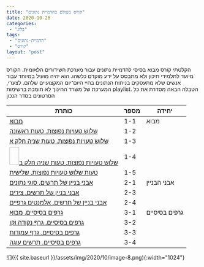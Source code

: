 ```yaml
---
title: "קורס מצולם בהדמיית נתונים"
date: 2020-10-26
categories: 
 - "בלוג"
tags: 
 - "הדמיית-נתונים"
 - "קורס"
layout: "post"
---
```


הקלטתי קורס מבוא בסיסי להדמיית נתונים עבור מערכת השידורים הלאומית. הקורס מיועד לתלמידי תיכון ולא מתבסס על ידע מוקדם כלשהו. הוא יהיה מועיל במיוחד עבור אנשים שלא מתעסקים בניתוח הנתונים בחיי היום־יום המקצועיים שלהם. לצערי, המערכת של משרד החינוך לא תומכת ברשימות playlist. 
הטבלה הבאה מסדרת את כל הסרטונים בסדר הנכון

<table class=" wp-block-table is-style-stripes">  
<thead><tr>
<th class="has-text-align-right" data-align="right">כותרת</th>  
<th class="has-text-align-right" data-align="right">מספר</th>  
<th class="has-text-align-right" data-align="right">יחידה</th>  
</tr></thead>
<tbody>  
<tr>
<td class="has-text-align-right" data-align="right"><a href="https://pop.education.gov.il/online-learning/vod-broadcasts/realtime-vod-7-10-2020/digital-information-10th-grade-12th-grade-2207/">מבוא </a></td>  
<td class="has-text-align-right" data-align="right">1-1</td>  
<td class="has-text-align-right" data-align="right">מבוא</td>  
</tr>
<tr>  
<td class="has-text-align-right" data-align="right"><a href="https://pop.education.gov.il/online-learning/vod-broadcasts/realtime-vod-20-10-2020/digital-information-10th-grade-12th-grade-1817/">שלוש טעויות נפוצות. טעות ראשונה</a></td>  
<td class="has-text-align-right" data-align="right">1-2</td>  
<td class="has-text-align-right" data-align="right"></td>  
</tr>
<tr>  
<td class="has-text-align-right" data-align="right"><a href="https://pop.education.gov.il/online-learning/vod-broadcasts/realtime-vod-15-10-2020/digital-information-10th-grade-12th-grade-1018/">שלוש טעויות נפוצות. טעות שניה חלק א</a></td>  
<td class="has-text-align-right" data-align="right">1-3</td>  
<td class="has-text-align-right" data-align="right"> </td>  
</tr>
<tr>  
<td class="has-text-align-right" data-align="right">  
<img width="25" height="46"><a href="https://pop.education.gov.il/online-learning/vod-broadcasts/realtime-vod-15-10-2020/digital-information-10th-grade-12th-grade-10181/">שלוש טעויות נפוצות. טעות שניה חלק ב</a>  
</td>
<td class="has-text-align-right" data-align="right">1-4</td>  
<td class="has-text-align-right" data-align="right"></td>  
</tr>
<tr>  
<td class="has-text-align-right" data-align="right"><a href="https://pop.education.gov.il/online-learning/vod-broadcasts/realtime-vod-7-10-2020/digital-information-10th-grade-12th-grade-22071/">טעות שלוש טעויות נפוצות. שלישית</a></td>  
<td class="has-text-align-right" data-align="right">1-5</td>  
<td class="has-text-align-right" data-align="right"> </td>  
</tr>
<tr>  
<td class="has-text-align-right" data-align="right"><a href="https://pop.education.gov.il/online-learning/vod-broadcasts/realtime-vod-22-10-2020/digital-information-11th-grade-11505/">אבני בניין של תרשים. סוגי נתונים</a></td>  
<td class="has-text-align-right" data-align="right">2-1</td>  
<td class="has-text-align-right" data-align="right">אבני הבניין</td>  
</tr>
<tr>  
<td class="has-text-align-right" data-align="right"><a href="https://pop.education.gov.il/online-learning/vod-broadcasts/realtime-vod-22-10-2020/digital-information-11th-grade-11506/">אבני בניין של תרשים. צירים</a></td>  
<td class="has-text-align-right" data-align="right">2-3</td>  
<td class="has-text-align-right" data-align="right"> </td>  
</tr>
<tr>  
<td class="has-text-align-right" data-align="right"><a href="https://pop.education.gov.il/online-learning/vod-broadcasts/realtime-vod-22-10-2020/digital-information-11th-grade-11507/">אבני בניין של תרשים. אלמנטים גרפיים</a></td>  
<td class="has-text-align-right" data-align="right">2-4</td>  
<td class="has-text-align-right" data-align="right"></td>  
</tr>
<tr>  
<td class="has-text-align-right" data-align="right"><a href="https://pop.education.gov.il/online-learning/vod-broadcasts/realtime-vod-22-10-2020/digital-information-11th-grade-11508/">גרפים בסיסיים. מבוא</a></td>  
<td class="has-text-align-right" data-align="right">3-1</td>  
<td class="has-text-align-right" data-align="right">גרפים בסיסיים</td>  
</tr>
<tr>  
<td class="has-text-align-right" data-align="right"><a href="https://pop.education.gov.il/online-learning/vod-broadcasts/realtime-vod-22-10-2020/digital-information-11th-grade-11509/">גרפים בסיסיים. גרף נקודה וקו</a></td>  
<td class="has-text-align-right" data-align="right">3-2</td>  
<td class="has-text-align-right" data-align="right"></td>  
</tr>
<tr>  
<td class="has-text-align-right" data-align="right"><a href="https://pop.education.gov.il/online-learning/vod-broadcasts/realtime-vod-22-10-2020/digital-information-11th-grade-115010/">גרפים בסיסיים. גרף עמודות</a></td>  
<td class="has-text-align-right" data-align="right">3-3</td>  
<td class="has-text-align-right" data-align="right"> </td>  
</tr>
<tr>  
<td class="has-text-align-right" data-align="right"><a href="https://pop.education.gov.il/online-learning/vod-broadcasts/realtime-vod-22-10-2020/digital-information-11th-grade-115011/">גרפים בסיסיים. תרשים עוגה</a></td>  
<td class="has-text-align-right" data-align="right">3-4</td>  
<td class="has-text-align-right" data-align="right"> </td>  
</tr>
</tbody>  
</table>

![]({{ site.baseurl }}/assets/img/2020/10/image-8.png){:width="1024"}
